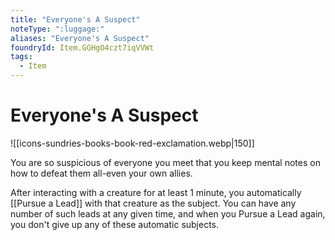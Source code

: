 ```yaml
---
title: "Everyone's A Suspect"
noteType: ":luggage:"
aliases: "Everyone's A Suspect"
foundryId: Item.GGHgO4czt7iqVVWt
tags:
  - Item
---
```


# Everyone's A Suspect
![[icons-sundries-books-book-red-exclamation.webp|150]]

You are so suspicious of everyone you meet that you keep mental notes on how to defeat them all-even your own allies.

After interacting with a creature for at least 1 minute, you automatically [[Pursue a Lead]] with that creature as the subject. You can have any number of such leads at any given time, and when you Pursue a Lead again, you don't give up any of these automatic subjects.
